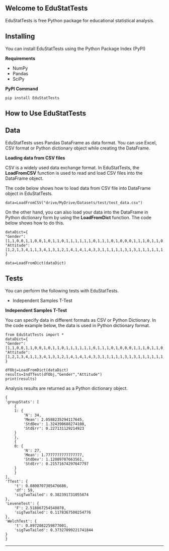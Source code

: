 ## Welcome to EduStatTests
EduStatTests is free Python package for educational statistical analysis.


## Installing

You can install EduStatTests using the Python Package Index (PyPI)
    
**Requirements**
    
- NumPy
- Pandas
- SciPy

**PyPI Command**

    pip install EduStatTests
    
## How to Use EduStatTests

## Data

EduStatTests uses Pandas DataFrame as data format. You can use Excel, CSV format or Python dictionary object while creating the DataFrame.

**Loading data from CSV files**

CSV is a widely used data exchange format. In EduStatTests, the **LoadFromCSV** function is used to read and load CSV files into the DataFrame object.

The code below shows how to load data from CSV file into DataFrame object in EduStatTests.

    data=LoadFromCSV("drive/MyDrive/Datasets/test/test_data.csv")

On the other hand, you can also load your data into the DataFrame in Python dictionary form by using the **LoadFromDict** function. The code below shows how to do this.

    dataDict={
    "Gender": [1,1,0,0,1,1,0,0,1,0,1,1,0,1,1,1,1,1,1,0,1,1,1,0,1,0,0,0,1,1,1,0,1,1,0,0,0,1,0,1,1,0,0,0,0,1,0,0,1,1,0,1,1,1,0,1,1,0,1,0,0],
    "Attitude":[1,2,1,3,4,1,1,3,4,1,3,1,2,1,4,1,4,1,4,3,3,1,1,1,1,1,3,1,3,1,1,1,1,1,1,1,1,4,3,1,4,4,1,2,1,1,1,1,1,2,4,1,4,2,1,4,1,4,1,1,1]
    }
    
	data=LoadFromDict(dataDict)

## Tests

You can perform the following tests with EduStatTests.

 - Independent Samples T-Test


**Independent  Samples T-Test**

You can specify data in different formats as CSV or Python Dictionary. In the code example below, the data is used in Python dictionary format.

	from EduStatTests import *
    dataDict={
    "Gender": [1,1,0,0,1,1,0,0,1,0,1,1,0,1,1,1,1,1,1,0,1,1,1,0,1,0,0,0,1,1,1,0,1,1,0,0,0,1,0,1,1,0,0,0,0,1,0,0,1,1,0,1,1,1,0,1,1,0,1,0,0],
    "Attitude":[1,2,1,3,4,1,1,3,4,1,3,1,2,1,4,1,4,1,4,3,3,1,1,1,1,1,3,1,3,1,1,1,1,1,1,1,1,4,3,1,4,4,1,2,1,1,1,1,1,2,4,1,4,2,1,4,1,4,1,1,1]
    }
    
	dfObj=LoadFromDict(dataDict)
	results=IndTTest(dfObj,"Gender","Attitude")
	print(results)


 Analysis results are returned as a Python dictionary object. 

    {
    'groupStats': [
        {
        1: {
            'N': 34,
            'Mean': 2.0588235294117645,
            'StdDev': 1.324390688274108,
            'StdErr': 0.227131129214923
        }
        },
        {
        0: {
            'N': 27,
            'Mean': 1.7777777777777777,
            'StdDev': 1.12089707663561,
            'StdErr': 0.21571674297647797
        }
        }
    ],
    'TTest': {
        't': 0.8800707305476686,
        'df': 59,
        'sigTwoTailed': 0.382391731055874
    },
    'LeveneTest': {
        'F': 2.518867254548078,
        'sigTwoTailed': 0.1178367500254776
    },
    'WelchTest': {
        't': 0.8972082259877001,
        'sigTwoTailed': 0.37327099221741844
    }
    }

----------

 
